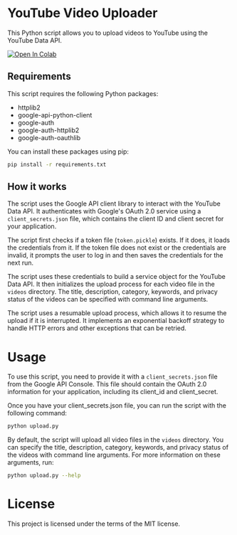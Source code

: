 # YouTube Video Uploader

This Python script allows you to upload videos to YouTube using the YouTube Data API.

[![Open In Colab](https://colab.research.google.com/assets/colab-badge.svg)](https://colab.research.google.com/github/bishal-dahal/Python-Youtube-Uploader/blob/main/Uploader.ipynb)

## Requirements

This script requires the following Python packages:

- httplib2
- google-api-python-client
- google-auth
- google-auth-httplib2
- google-auth-oauthlib

You can install these packages using pip:

```bash
pip install -r requirements.txt
```

## How it works

The script uses the Google API client library to interact with the YouTube Data API. It authenticates with Google's OAuth 2.0 service using a `client_secrets.json` file, which contains the client ID and client secret for your application.

The script first checks if a token file (`token.pickle`) exists. If it does, it loads the credentials from it. If the token file does not exist or the credentials are invalid, it prompts the user to log in and then saves the credentials for the next run.

The script uses these credentials to build a service object for the YouTube Data API. It then initializes the upload process for each video file in the `videos` directory. The title, description, category, keywords, and privacy status of the videos can be specified with command line arguments.

The script uses a resumable upload process, which allows it to resume the upload if it is interrupted. It implements an exponential backoff strategy to handle HTTP errors and other exceptions that can be retried.


# Usage
To use this script, you need to provide it with a `client_secrets.json` file from the Google API Console. This file should contain the OAuth 2.0 information for your application, including its client_id and client_secret.

Once you have your client_secrets.json file, you can run the script with the following command:
```bash
python upload.py
```


By default, the script will upload all video files in the `videos` directory. You can specify the title, description, category, keywords, and privacy status of the videos with command line arguments. For more information on these arguments, run:
```bash
python upload.py --help
```


# License
This project is licensed under the terms of the MIT license.
